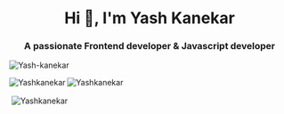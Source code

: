 <h1 align="center">Hi 👋, I'm Yash Kanekar</h1>
<h3 align="center">A passionate Frontend developer & Javascript developer</h3>
<p align="left"> <img src="https://komarev.com/ghpvc/?username=Yashkanekar&label=Profile%20views&color=0e75b6&style=flat" alt="Yash-kanekar" /> </p>

<p><img align="left" src="https://github-readme-stats.vercel.app/api/top-langs?username=Yashkanekar&show_icons=true&locale=en&theme=dark&layout=compact" alt="Yashkanekar" /></p>

<p><img align="center" src="https://github-readme-streak-stats.herokuapp.com/?user=Yashkanekar&theme=dark" alt="Yashkanekar" /></p>

<p>&nbsp;<img align="center" src="https://github-readme-stats.vercel.app/api?username=Yashkanekar&show_icons=true&layout=compact&locale=en&theme=dark" alt="Yashkanekar" /></p>



<!--
**Yashkanekar/Yashkanekar** is a ✨ _special_ ✨ repository because its `README.md` (this file) appears on your GitHub profile.

Here are some ideas to get you started:

- 🔭 I’m currently working on ...
- 🌱 I’m currently learning ...
- 👯 I’m looking to collaborate on ...
- 🤔 I’m looking for help with ...
- 💬 Ask me about ...
- 📫 How to reach me: ...
- 😄 Pronouns: ...
- ⚡ Fun fact: ...
-->
